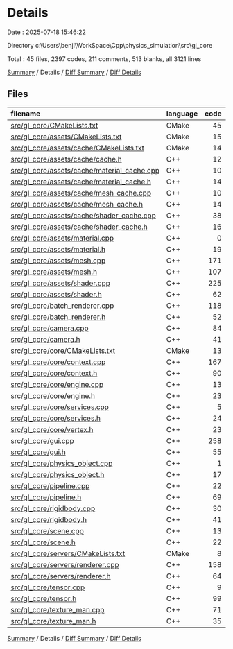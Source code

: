 # Details

Date : 2025-07-18 15:46:22

Directory c:\\Users\\benji\\WorkSpace\\Cpp\\physics_simulation\\src\\gl_core

Total : 45 files,  2397 codes, 211 comments, 513 blanks, all 3121 lines

[Summary](results.md) / Details / [Diff Summary](diff.md) / [Diff Details](diff-details.md)

## Files
| filename | language | code | comment | blank | total |
| :--- | :--- | ---: | ---: | ---: | ---: |
| [src/gl\_core/CMakeLists.txt](/src/gl_core/CMakeLists.txt) | CMake | 45 | 0 | 3 | 48 |
| [src/gl\_core/assets/CMakeLists.txt](/src/gl_core/assets/CMakeLists.txt) | CMake | 15 | 0 | 3 | 18 |
| [src/gl\_core/assets/cache/CMakeLists.txt](/src/gl_core/assets/cache/CMakeLists.txt) | CMake | 14 | 0 | 2 | 16 |
| [src/gl\_core/assets/cache/cache.h](/src/gl_core/assets/cache/cache.h) | C++ | 12 | 0 | 4 | 16 |
| [src/gl\_core/assets/cache/material\_cache.cpp](/src/gl_core/assets/cache/material_cache.cpp) | C++ | 10 | 0 | 3 | 13 |
| [src/gl\_core/assets/cache/material\_cache.h](/src/gl_core/assets/cache/material_cache.h) | C++ | 14 | 0 | 5 | 19 |
| [src/gl\_core/assets/cache/mesh\_cache.cpp](/src/gl_core/assets/cache/mesh_cache.cpp) | C++ | 10 | 0 | 3 | 13 |
| [src/gl\_core/assets/cache/mesh\_cache.h](/src/gl_core/assets/cache/mesh_cache.h) | C++ | 14 | 0 | 5 | 19 |
| [src/gl\_core/assets/cache/shader\_cache.cpp](/src/gl_core/assets/cache/shader_cache.cpp) | C++ | 38 | 0 | 8 | 46 |
| [src/gl\_core/assets/cache/shader\_cache.h](/src/gl_core/assets/cache/shader_cache.h) | C++ | 16 | 0 | 4 | 20 |
| [src/gl\_core/assets/material.cpp](/src/gl_core/assets/material.cpp) | C++ | 0 | 0 | 1 | 1 |
| [src/gl\_core/assets/material.h](/src/gl_core/assets/material.h) | C++ | 19 | 1 | 9 | 29 |
| [src/gl\_core/assets/mesh.cpp](/src/gl_core/assets/mesh.cpp) | C++ | 171 | 15 | 31 | 217 |
| [src/gl\_core/assets/mesh.h](/src/gl_core/assets/mesh.h) | C++ | 107 | 15 | 35 | 157 |
| [src/gl\_core/assets/shader.cpp](/src/gl_core/assets/shader.cpp) | C++ | 225 | 5 | 24 | 254 |
| [src/gl\_core/assets/shader.h](/src/gl_core/assets/shader.h) | C++ | 62 | 6 | 9 | 77 |
| [src/gl\_core/batch\_renderer.cpp](/src/gl_core/batch_renderer.cpp) | C++ | 118 | 1 | 32 | 151 |
| [src/gl\_core/batch\_renderer.h](/src/gl_core/batch_renderer.h) | C++ | 52 | 0 | 23 | 75 |
| [src/gl\_core/camera.cpp](/src/gl_core/camera.cpp) | C++ | 84 | 0 | 9 | 93 |
| [src/gl\_core/camera.h](/src/gl_core/camera.h) | C++ | 41 | 0 | 15 | 56 |
| [src/gl\_core/core/CMakeLists.txt](/src/gl_core/core/CMakeLists.txt) | CMake | 13 | 0 | 2 | 15 |
| [src/gl\_core/core/context.cpp](/src/gl_core/core/context.cpp) | C++ | 167 | 37 | 30 | 234 |
| [src/gl\_core/core/context.h](/src/gl_core/core/context.h) | C++ | 90 | 2 | 14 | 106 |
| [src/gl\_core/core/engine.cpp](/src/gl_core/core/engine.cpp) | C++ | 13 | 0 | 3 | 16 |
| [src/gl\_core/core/engine.h](/src/gl_core/core/engine.h) | C++ | 23 | 3 | 11 | 37 |
| [src/gl\_core/core/services.cpp](/src/gl_core/core/services.cpp) | C++ | 5 | 0 | 1 | 6 |
| [src/gl\_core/core/services.h](/src/gl_core/core/services.h) | C++ | 24 | 0 | 8 | 32 |
| [src/gl\_core/core/vertex.h](/src/gl_core/core/vertex.h) | C++ | 23 | 4 | 6 | 33 |
| [src/gl\_core/gui.cpp](/src/gl_core/gui.cpp) | C++ | 258 | 55 | 25 | 338 |
| [src/gl\_core/gui.h](/src/gl_core/gui.h) | C++ | 55 | 2 | 15 | 72 |
| [src/gl\_core/physics\_object.cpp](/src/gl_core/physics_object.cpp) | C++ | 1 | 0 | 0 | 1 |
| [src/gl\_core/physics\_object.h](/src/gl_core/physics_object.h) | C++ | 17 | 0 | 8 | 25 |
| [src/gl\_core/pipeline.cpp](/src/gl_core/pipeline.cpp) | C++ | 22 | 5 | 7 | 34 |
| [src/gl\_core/pipeline.h](/src/gl_core/pipeline.h) | C++ | 69 | 11 | 22 | 102 |
| [src/gl\_core/rigidbody.cpp](/src/gl_core/rigidbody.cpp) | C++ | 30 | 2 | 8 | 40 |
| [src/gl\_core/rigidbody.h](/src/gl_core/rigidbody.h) | C++ | 41 | 0 | 10 | 51 |
| [src/gl\_core/scene.cpp](/src/gl_core/scene.cpp) | C++ | 13 | 0 | 6 | 19 |
| [src/gl\_core/scene.h](/src/gl_core/scene.h) | C++ | 22 | 0 | 6 | 28 |
| [src/gl\_core/servers/CMakeLists.txt](/src/gl_core/servers/CMakeLists.txt) | CMake | 8 | 0 | 2 | 10 |
| [src/gl\_core/servers/renderer.cpp](/src/gl_core/servers/renderer.cpp) | C++ | 158 | 2 | 26 | 186 |
| [src/gl\_core/servers/renderer.h](/src/gl_core/servers/renderer.h) | C++ | 64 | 1 | 17 | 82 |
| [src/gl\_core/tensor.cpp](/src/gl_core/tensor.cpp) | C++ | 9 | 4 | 4 | 17 |
| [src/gl\_core/tensor.h](/src/gl_core/tensor.h) | C++ | 99 | 39 | 28 | 166 |
| [src/gl\_core/texture\_man.cpp](/src/gl_core/texture_man.cpp) | C++ | 71 | 0 | 16 | 87 |
| [src/gl\_core/texture\_man.h](/src/gl_core/texture_man.h) | C++ | 35 | 1 | 10 | 46 |

[Summary](results.md) / Details / [Diff Summary](diff.md) / [Diff Details](diff-details.md)